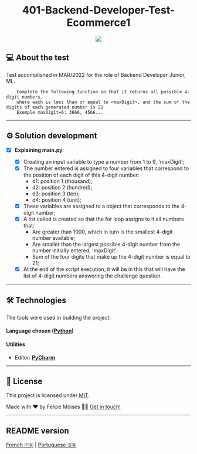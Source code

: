 <h1 align="center">
     <a> 401-Backend-Developer-Test-Ecommerce1 </a>
</h1>

<p align="center">
<img src="https://img.shields.io/badge/Status%20do%20Projeto-Concluído-green"/>
</p>

## 💻 About the test

Test accomplished in MAR/2022 for the role of Backend Developer Junior, ML.

        Complete the following function so that it returns all possible 4-digit numbers, 
        where each is less than or equal to <maxDigit>, and the sum of the digits of each generated number is 21
        Exemple maxDigit=6: 3666, 4566...

---

## ⚙️ Solution development

- [x] **Explaining main.py**:

  - [x] Creating an input variable to type a number from 1 to 9, 'maxDigit';
  - [x] The number entered is assigned to four variables that correspond to the position of each digit of this 4-digit number:
    - d1: position 1 (thousand);
    - d2: position 2 (hundred);
    - d3: position 3 (ten);
    - d4: position 4 (unit);
  - [x] These variables are assigned to a <numax> object that corresponds to the 4-digit number;
  - [x] A list called <numbers> is created so that the for loop assigns to it all numbers that:
    - Are greater than 1000, which in turn is the smallest 4-digit number available;
    - Are smaller than the largest possible 4-digit number from the number initially entered, 'maxDigit';
    - Sum of the four digits that make up the 4-digit number is equal to 21;
  - [x] At the end of the script execution, it will be in this <listanumers> that will have the list of 4-digit numbers answering the challenge question.

---

## 🛠 Technologies

The tools were used in building the project:

#### **Language chosen** ([Python](https://www.python.org/))

#### **Utilities**

- Editor: **[PyCharm](https://www.jetbrains.com/pt-br/pycharm/download/#section=linux)**

---

## 📝 License

This project is licensed under [MIT](./LICENSE).

Made with ❤️ by Felipe Möises 👋🏽 [Get in touch!](https://www.linkedin.com/in/felipemoises/)

---

## README version

[French 🇫🇷](./README-FR.md)  |  [Portuguese 🇧🇷](./README-PT.md)
